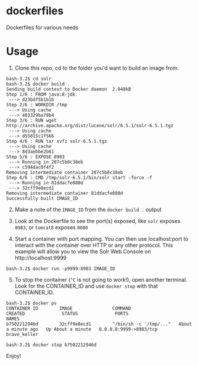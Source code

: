 # dockerfiles
Dockerfiles for various needs

# Usage

1. Clone this repo, cd to the folder you'd want to build an image from.

```
bash-3.2$ cd solr
bash-3.2$ docker build .
Sending build context to Docker daemon  2.048kB
Step 1/6 : FROM java:8-jdk
 ---> d23bdf5b1b1b
Step 2/6 : WORKDIR /tmp
 ---> Using cache
 ---> 403329ba78b4
Step 3/6 : RUN wget http://archive.apache.org/dist/lucene/solr/6.5.1/solr-6.5.1.tgz
 ---> Using cache
 ---> d55015c1f566
Step 4/6 : RUN tar xvfz solr-6.5.1.tgz
 ---> Using cache
 ---> 8d3aebbe2b61
Step 5/6 : EXPOSE 8983
 ---> Running in 207c5b8c38eb
 ---> c594dac0f4f2
Removing intermediate container 207c5b8c38eb
Step 6/6 : CMD /tmp/solr-6.5.1/bin/solr start -force -f
 ---> Running in 81ddacfe080d
 ---> 32cff9e8ecd1
Removing intermediate container 81ddacfe080d
Successfully built IMAGE_ID
```
2. Make a note of the `IMAGE_ID` from the `docker build .` output

3. Look at the Dockerfile to see the port(s) exposed, like `solr` exposes `8983`, or `tomcat8` exposes `8080`

4. Start a container with port mapping. You can then use localhost:port to interact with the container over HTTP or any other protocol. This example will allow you to view the Solr Web Console on http://localhost:9999

`bash-3.2$ docker run -p9999:8983 IMAGE_ID`

5. To stop the container (`^C` is not going to work!), open another terminal. Look for the CONTAINER_ID and use `docker stop` with that CONTAINER_ID.

```
bash-3.2$ docker ps
CONTAINER ID        IMAGE               COMMAND                  CREATED              STATUS              PORTS                    NAMES
b7502212946d        32cff9e8ecd1        "/bin/sh -c '/tmp/..."   About a minute ago   Up About a minute   0.0.0.0:9999->8983/tcp   brave_keller

bash-3.2$ docker stop b7502212946d
```

Enjoy!
